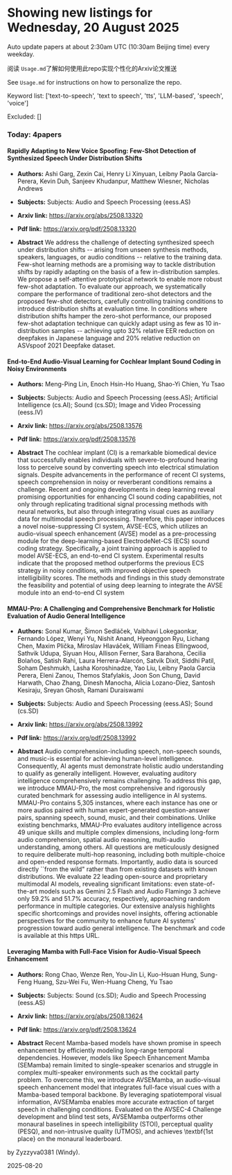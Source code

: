 # Showing new listings for Wednesday, 20 August 2025
Auto update papers at about 2:30am UTC (10:30am Beijing time) every weekday.


阅读 `Usage.md`了解如何使用此repo实现个性化的Arxiv论文推送

See `Usage.md` for instructions on how to personalize the repo. 


Keyword list: ['text-to-speech', 'text to speech', 'tts', 'LLM-based', 'speech', 'voice']


Excluded: []


### Today: 4papers 
#### Rapidly Adapting to New Voice Spoofing: Few-Shot Detection of Synthesized Speech Under Distribution Shifts
 - **Authors:** Ashi Garg, Zexin Cai, Henry Li Xinyuan, Leibny Paola García-Perera, Kevin Duh, Sanjeev Khudanpur, Matthew Wiesner, Nicholas Andrews
 - **Subjects:** Subjects:
Audio and Speech Processing (eess.AS)
 - **Arxiv link:** https://arxiv.org/abs/2508.13320

 - **Pdf link:** https://arxiv.org/pdf/2508.13320

 - **Abstract**
 We address the challenge of detecting synthesized speech under distribution shifts -- arising from unseen synthesis methods, speakers, languages, or audio conditions -- relative to the training data. Few-shot learning methods are a promising way to tackle distribution shifts by rapidly adapting on the basis of a few in-distribution samples. We propose a self-attentive prototypical network to enable more robust few-shot adaptation. To evaluate our approach, we systematically compare the performance of traditional zero-shot detectors and the proposed few-shot detectors, carefully controlling training conditions to introduce distribution shifts at evaluation time. In conditions where distribution shifts hamper the zero-shot performance, our proposed few-shot adaptation technique can quickly adapt using as few as 10 in-distribution samples -- achieving upto 32% relative EER reduction on deepfakes in Japanese language and 20% relative reduction on ASVspoof 2021 Deepfake dataset.
#### End-to-End Audio-Visual Learning for Cochlear Implant Sound Coding in Noisy Environments
 - **Authors:** Meng-Ping Lin, Enoch Hsin-Ho Huang, Shao-Yi Chien, Yu Tsao
 - **Subjects:** Subjects:
Audio and Speech Processing (eess.AS); Artificial Intelligence (cs.AI); Sound (cs.SD); Image and Video Processing (eess.IV)
 - **Arxiv link:** https://arxiv.org/abs/2508.13576

 - **Pdf link:** https://arxiv.org/pdf/2508.13576

 - **Abstract**
 The cochlear implant (CI) is a remarkable biomedical device that successfully enables individuals with severe-to-profound hearing loss to perceive sound by converting speech into electrical stimulation signals. Despite advancements in the performance of recent CI systems, speech comprehension in noisy or reverberant conditions remains a challenge. Recent and ongoing developments in deep learning reveal promising opportunities for enhancing CI sound coding capabilities, not only through replicating traditional signal processing methods with neural networks, but also through integrating visual cues as auxiliary data for multimodal speech processing. Therefore, this paper introduces a novel noise-suppressing CI system, AVSE-ECS, which utilizes an audio-visual speech enhancement (AVSE) model as a pre-processing module for the deep-learning-based ElectrodeNet-CS (ECS) sound coding strategy. Specifically, a joint training approach is applied to model AVSE-ECS, an end-to-end CI system. Experimental results indicate that the proposed method outperforms the previous ECS strategy in noisy conditions, with improved objective speech intelligibility scores. The methods and findings in this study demonstrate the feasibility and potential of using deep learning to integrate the AVSE module into an end-to-end CI system
#### MMAU-Pro: A Challenging and Comprehensive Benchmark for Holistic Evaluation of Audio General Intelligence
 - **Authors:** Sonal Kumar, Šimon Sedláček, Vaibhavi Lokegaonkar, Fernando López, Wenyi Yu, Nishit Anand, Hyeonggon Ryu, Lichang Chen, Maxim Plička, Miroslav Hlaváček, William Fineas Ellingwood, Sathvik Udupa, Siyuan Hou, Allison Ferner, Sara Barahona, Cecilia Bolaños, Satish Rahi, Laura Herrera-Alarcón, Satvik Dixit, Siddhi Patil, Soham Deshmukh, Lasha Koroshinadze, Yao Liu, Leibny Paola Garcia Perera, Eleni Zanou, Themos Stafylakis, Joon Son Chung, David Harwath, Chao Zhang, Dinesh Manocha, Alicia Lozano-Diez, Santosh Kesiraju, Sreyan Ghosh, Ramani Duraiswami
 - **Subjects:** Subjects:
Audio and Speech Processing (eess.AS); Sound (cs.SD)
 - **Arxiv link:** https://arxiv.org/abs/2508.13992

 - **Pdf link:** https://arxiv.org/pdf/2508.13992

 - **Abstract**
 Audio comprehension-including speech, non-speech sounds, and music-is essential for achieving human-level intelligence. Consequently, AI agents must demonstrate holistic audio understanding to qualify as generally intelligent. However, evaluating auditory intelligence comprehensively remains challenging. To address this gap, we introduce MMAU-Pro, the most comprehensive and rigorously curated benchmark for assessing audio intelligence in AI systems. MMAU-Pro contains 5,305 instances, where each instance has one or more audios paired with human expert-generated question-answer pairs, spanning speech, sound, music, and their combinations. Unlike existing benchmarks, MMAU-Pro evaluates auditory intelligence across 49 unique skills and multiple complex dimensions, including long-form audio comprehension, spatial audio reasoning, multi-audio understanding, among others. All questions are meticulously designed to require deliberate multi-hop reasoning, including both multiple-choice and open-ended response formats. Importantly, audio data is sourced directly ``from the wild" rather than from existing datasets with known distributions. We evaluate 22 leading open-source and proprietary multimodal AI models, revealing significant limitations: even state-of-the-art models such as Gemini 2.5 Flash and Audio Flamingo 3 achieve only 59.2% and 51.7% accuracy, respectively, approaching random performance in multiple categories. Our extensive analysis highlights specific shortcomings and provides novel insights, offering actionable perspectives for the community to enhance future AI systems' progression toward audio general intelligence. The benchmark and code is available at this https URL.
#### Leveraging Mamba with Full-Face Vision for Audio-Visual Speech Enhancement
 - **Authors:** Rong Chao, Wenze Ren, You-Jin Li, Kuo-Hsuan Hung, Sung-Feng Huang, Szu-Wei Fu, Wen-Huang Cheng, Yu Tsao
 - **Subjects:** Subjects:
Sound (cs.SD); Audio and Speech Processing (eess.AS)
 - **Arxiv link:** https://arxiv.org/abs/2508.13624

 - **Pdf link:** https://arxiv.org/pdf/2508.13624

 - **Abstract**
 Recent Mamba-based models have shown promise in speech enhancement by efficiently modeling long-range temporal dependencies. However, models like Speech Enhancement Mamba (SEMamba) remain limited to single-speaker scenarios and struggle in complex multi-speaker environments such as the cocktail party problem. To overcome this, we introduce AVSEMamba, an audio-visual speech enhancement model that integrates full-face visual cues with a Mamba-based temporal backbone. By leveraging spatiotemporal visual information, AVSEMamba enables more accurate extraction of target speech in challenging conditions. Evaluated on the AVSEC-4 Challenge development and blind test sets, AVSEMamba outperforms other monaural baselines in speech intelligibility (STOI), perceptual quality (PESQ), and non-intrusive quality (UTMOS), and achieves \textbf{1st place} on the monaural leaderboard.


by Zyzzyva0381 (Windy). 


2025-08-20
